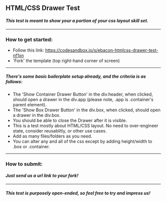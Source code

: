 ## HTML/CSS Drawer Test

#### _This test is meant to show your a portion of your css layout skill set._

---

### How to get started:

- Follow this link: https://codesandbox.io/s/ebacon-htmlcss-drawer-test-nf1xn
- 'Fork' the template (top right-hand corner of screen)

---

##### There's some basic boilerplate setup already, and the criteria is as follows:

- The 'Show Container Drawer Button' in the div.header, when clicked, should open a drawer in the div.app (please note, .app is .container's parent element).
- The 'Show Box Drawer Button' in the div.box, when clicked, should open a drawer in the div.box.
- You should be able to close the Drawer after it is visible.
- This is a test mostly about HTML/CSS layout. No need to over-engineer state, consider reusablitly, or other use cases.
- Add as many files/folders as you need.
- You can alter any and all of the css except by adding height/width to .box or .container.

---

### How to submit:

#### _Just send us a url link to your fork!_

---

#### _This test is purposely open-ended, so feel free to try and impress us!_
